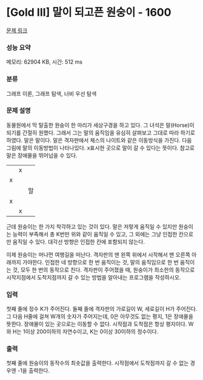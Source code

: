 # [Gold III] 말이 되고픈 원숭이 - 1600 

[문제 링크](https://www.acmicpc.net/problem/1600) 

### 성능 요약

메모리: 62904 KB, 시간: 512 ms

### 분류

그래프 이론, 그래프 탐색, 너비 우선 탐색

### 문제 설명

<p>동물원에서 막 탈출한 원숭이 한 마리가 세상구경을 하고 있다. 그 녀석은 말(Horse)이 되기를 간절히 원했다. 그래서 그는 말의 움직임을 유심히 살펴보고 그대로 따라 하기로 하였다. 말은 말이다. 말은 격자판에서 체스의 나이트와 같은 이동방식을 가진다. 다음 그림에 말의 이동방법이 나타나있다. x표시한 곳으로 말이 갈 수 있다는 뜻이다. 참고로 말은 장애물을 뛰어넘을 수 있다.</p>

<table class="table table-bordered" style="width: 15%;">
	<tbody>
		<tr>
			<td style="width: 3%; text-align: center;"> </td>
			<td style="width: 3%; text-align: center;">x</td>
			<td style="width: 3%; text-align: center;"> </td>
			<td style="width: 3%; text-align: center;">x</td>
			<td style="width: 3%; text-align: center;"> </td>
		</tr>
		<tr>
			<td style="width: 3%; text-align: center;">x</td>
			<td style="width: 3%; text-align: center;"> </td>
			<td style="width: 3%; text-align: center;"> </td>
			<td style="width: 3%; text-align: center;"> </td>
			<td style="width: 3%; text-align: center;">x</td>
		</tr>
		<tr>
			<td style="width: 3%; text-align: center;"> </td>
			<td style="width: 3%; text-align: center;"> </td>
			<td style="width: 3%; text-align: center;">말</td>
			<td style="width: 3%; text-align: center;"> </td>
			<td style="width: 3%; text-align: center;"> </td>
		</tr>
		<tr>
			<td style="width: 3%; text-align: center;">x</td>
			<td style="width: 3%; text-align: center;"> </td>
			<td style="width: 3%; text-align: center;"> </td>
			<td style="width: 3%; text-align: center;"> </td>
			<td style="width: 3%; text-align: center;">x</td>
		</tr>
		<tr>
			<td style="width: 3%; text-align: center;"> </td>
			<td style="width: 3%; text-align: center;">x</td>
			<td style="width: 3%; text-align: center;"> </td>
			<td style="width: 3%; text-align: center;">x</td>
			<td style="width: 3%;"> </td>
		</tr>
	</tbody>
</table>

<p>근데 원숭이는 한 가지 착각하고 있는 것이 있다. 말은 저렇게 움직일 수 있지만 원숭이는 능력이 부족해서 총 K번만 위와 같이 움직일 수 있고, 그 외에는 그냥 인접한 칸으로만 움직일 수 있다. 대각선 방향은 인접한 칸에 포함되지 않는다.</p>

<p>이제 원숭이는 머나먼 여행길을 떠난다. 격자판의 맨 왼쪽 위에서 시작해서 맨 오른쪽 아래까지 가야한다. 인접한 네 방향으로 한 번 움직이는 것, 말의 움직임으로 한 번 움직이는 것, 모두 한 번의 동작으로 친다. 격자판이 주어졌을 때, 원숭이가 최소한의 동작으로 시작지점에서 도착지점까지 갈 수 있는 방법을 알아내는 프로그램을 작성하시오.</p>

### 입력 

 <p>첫째 줄에 정수 K가 주어진다. 둘째 줄에 격자판의 가로길이 W, 세로길이 H가 주어진다. 그 다음 H줄에 걸쳐 W개의 숫자가 주어지는데, 0은 아무것도 없는 평지, 1은 장애물을 뜻한다. 장애물이 있는 곳으로는 이동할 수 없다. 시작점과 도착점은 항상 평지이다. W와 H는 1이상 200이하의 자연수이고, K는 0이상 30이하의 정수이다.</p>

### 출력 

 <p>첫째 줄에 원숭이의 동작수의 최솟값을 출력한다. 시작점에서 도착점까지 갈 수 없는 경우엔 -1을 출력한다.</p>

